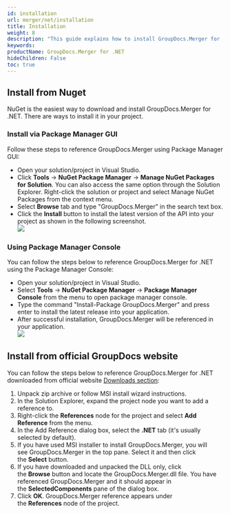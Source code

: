 ```yaml
---
id: installation
url: merger/net/installation
title: Installation
weight: 8
description: "This guide explains how to install GroupDocs.Merger for .NET to your environment"
keywords: 
productName: GroupDocs.Merger for .NET
hideChildren: False
toc: true
---
```

## Install from Nuget

NuGet is the easiest way to download and install GroupDocs.Merger for .NET. There are ways to install it in your project.

### Install via Package Manager GUI

Follow these steps to reference GroupDocs.Merger using Package Manager GUI:

* Open your solution/project in Visual Studio.
* Click **Tools** -> **NuGet Package Manager** -> **Manage NuGet Packages for Solution**. You can also access the same option through the Solution Explorer. Right-click the solution or project and select Manage NuGet Packages from the context menu.
* Select **Browse** tab and type "GroupDocs.Merger" in the search text box.
* Click the **Install** button to install the latest version of the API into your project as shown in the following screenshot.  
![](/merger/net/images/installation.png)

### Using Package Manager Console

You can follow the steps below to reference GroupDocs.Merger for .NET using the Package Manager Console:

* Open your solution/project in Visual Studio.
* Select **Tools** -> **NuGet Package Manager** -> **Package Manager Console** from the menu to open package manager console.
* Type the command "Install-Package GroupDocs.Merger" and press enter to install the latest release into your application.
* After successful installation, GroupDocs.Merger will be referenced in your application.  
![](/merger/net/images/installation_1.png)

## Install from official GroupDocs website

You can follow the steps below to reference GroupDocs.Merger for .NET downloaded from official website [Downloads section](https://downloads.groupdocs.com/merger/net):

1. Unpack zip archive or follow MSI install wizard instructions.
2. In the Solution Explorer, expand the project node you want to add a reference to.
3. Right-click the **References** node for the project and select **Add Reference** from the menu.
4. In the Add Reference dialog box, select the **.NET** tab (it's usually selected by default).
5. If you have used MSI installer to install GroupDocs.Merger, you will see GroupDocs.Merger in the top pane. Select it and then click the **Select** button.
6. If you have downloaded and unpacked the DLL only, click the **Browse** button and locate the GroupDocs.Merger.dll file.
    You have referenced GroupDocs.Merger and it should appear in the **SelectedComponents** pane of the dialog box.
7. Click **OK**.
    GroupDocs.Merger reference appears under the **References** node of the project.
